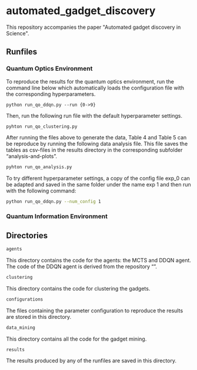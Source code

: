 # automated_gadget_discovery

This repository accompanies the paper "Automated gadget discovery in Science".

## Runfiles

### Quantum Optics Environment

To reproduce the results for the quantum optics environment, run the command line below which automatically loads the configuration file with the corresponding hyperparameters.

```python run_qo_ddqn.py --run {0->9}```

Then, run the following run file with the default hyperparameter settings. 

```
pyhton run_qo_clustering.py 
```

After running the files above to generate the data, Table 4 and Table 5 can be reproduce by running the following data analysis file. This file saves the tables as csv-files in the results directory in the corresponding subfolder “analysis-and-plots”.

```bash
pyhton run_qo_analysis.py
```

To try different hyperparameter settings, a copy of the config file exp_0 can be adapted and saved in the same folder under the name exp 1 and then run with the following command:  

```bash
python run_qo_ddqn.py --num_config 1
```

### Quantum Information Environment

## Directories

```bash
agents
```

This directory contains the code for the agents: the MCTS and DDQN agent. The code of the DDQN agent is derived from the repository “”. 

```bash
clustering
```

This directory contains the code for clustering the gadgets. 

```bash
configurations
```

The files containing the parameter configuration to reproduce the results are stored in this directory. 

```bash
data_mining
```

This directory contains all the code for the gadget mining. 

```bash
results
```

The results produced by any of the runfiles are saved in this directory.
